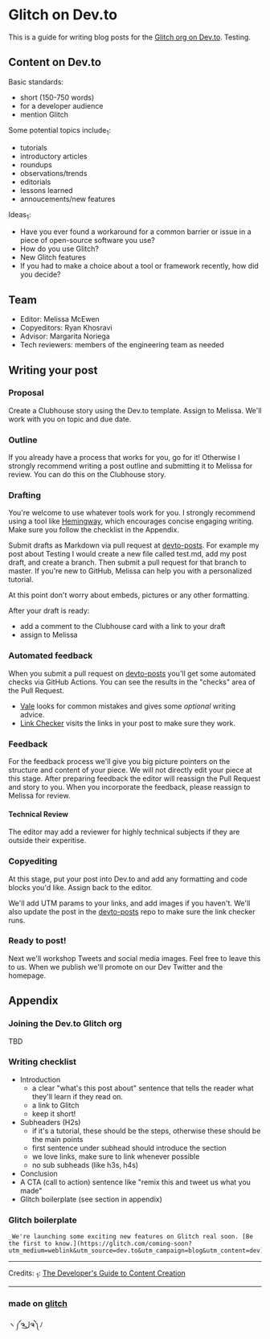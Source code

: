 Glitch on Dev.to
=================

This is a guide for writing blog posts for the [Glitch org on Dev.to](https://dev.to/glitch/). Testing. 

## Content on Dev.to
Basic standards:
- short (150-750 words)
- for a developer audience
- mention Glitch

Some potential topics include<sub>1</sub>:
- tutorials
- introductory articles
- roundups
- observations/trends
- editorials
- lessons learned
- annoucements/new features

Ideas<sub>1</sub>: 
- Have you ever found a workaround for a common barrier or issue in a piece of open-source software you use? 
- How do you use Glitch?
- New Glitch features
- If you had to make a choice about a tool or framework recently, how did you decide?

## Team
- Editor: Melissa McEwen
- Copyeditors: Ryan Khosravi
- Advisor: Margarita Noriega
- Tech reviewers: members of the engineering team as needed

## Writing your post

### Proposal
Create a Clubhouse story using the Dev.to template. Assign to Melissa. We'll work with you on topic and due date. 

### Outline
If you already have a process that works for you, go for it! Otherwise I strongly recommend writing a post outline and submitting it to Melissa for review. You can do this on the Clubhouse story. 

### Drafting
You're welcome to use whatever tools work for you. I strongly recommend using a tool like [Hemingway](http://www.hemingwayapp.com/), which encourages concise engaging writing. Make sure you follow the checklist in the Appendix.

Submit drafts as Markdown via pull request at [devto-posts](https://github.com/glitchdotcom/devto-posts). For example my post about Testing I would create a new file called test.md, add my post draft, and create a branch. Then submit a pull request for that branch to master. If you're new to GitHub, Melissa can help you with a personalized tutorial.

At this point don't worry about embeds, pictures or any other formatting.

After your draft is ready:
- add a comment to the Clubhouse card with a link to your draft
- assign to Melissa

### Automated feedback
When you submit a pull request on [devto-posts](https://github.com/glitchdotcom/devto-posts) you'll get some automated checks via GitHub Actions. You can see the results in the "checks" area of the Pull Request.
- [Vale](https://errata-ai.github.io/vale/) looks for common mistakes and gives some _optional_ writing advice. 
- [Link Checker](https://github.com/marketplace/actions/link-checker) visits the links in your post to make sure they work. 

### Feedback
For the feedback process we'll give you big picture pointers on the structure and content of your piece. We will not directly edit your piece at this stage. After preparing feedback the editor will reassign the Pull Request and story to you. When you incorporate the feedback, please reassign to Melissa for review. 

#### Technical Review 
The editor may add a reviewer for highly technical subjects if they are outside their experitise.

### Copyediting
At this stage, put your post into Dev.to and add any formatting and code blocks you'd like. Assign back to the editor. 

We'll add UTM params to your links, and add images if you haven't. We'll also update the post in the [devto-posts](https://github.com/glitchdotcom/devto-posts) repo to make sure the link checker runs.  

### Ready to post!
Next we'll workshop Tweets and social media images. Feel free to leave this to us. When we publish we'll promote on our Dev Twitter and the homepage. 


## Appendix
### Joining the Dev.to Glitch org 
TBD
### Writing checklist
- Introduction
  - a clear "what's this post about" sentence that tells the reader what they'll learn if they read on. 
  - a link to Glitch
  - keep it short!
- Subheaders (H2s)
  - if it's a tutorial, these should be the steps, otherwise these should be the main points
  - first sentence under subhead should introduce the section
  - we love links, make sure to link whenever possible
  - no sub subheads (like h3s, h4s)
- Conclusion
 - A CTA (call to action) sentence like "remix this and tweet us what you made"
 - Glitch boilerplate (see section in appendix)
 
 ### Glitch boilerplate
 
```
_We're launching some exciting new features on Glitch real soon. [Be the first to know.](https://glitch.com/coming-soon?utm_medium=weblink&utm_source=dev.to&utm_campaign=blog&utm_content=dev)_
```

----
Credits:
<sub>1</sub>: [The Developer's Guide
to Content Creation](https://www.developersguidetocontent.com/)


----
### made on [glitch](http://glitch.com)

ヽ༼ຈل͜ຈ༽ﾉ

